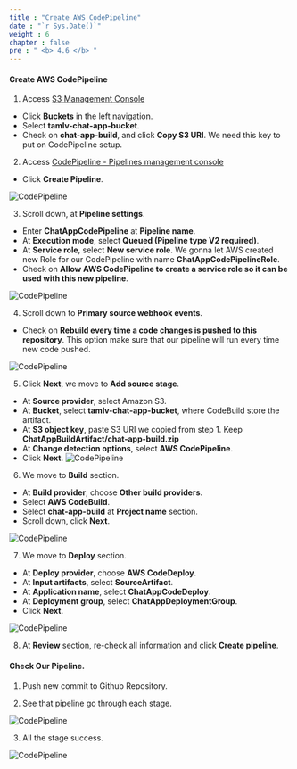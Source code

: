 ```yaml
---
title : "Create AWS CodePipeline"
date : "`r Sys.Date()`"
weight : 6
chapter : false
pre : " <b> 4.6 </b> "
---
```


#### Create AWS CodePipeline

1. Access [S3 Management Console](https://eu-west-2.console.aws.amazon.com/s3/home?region=eu-west-2)
  + Click **Buckets** in the left navigation.
  + Select **tamlv-chat-app-bucket**.
  + Check on **chat-app-build**, and click **Copy S3 URI**. We need this key to put on CodePipeline setup.

2. Access [CodePipeline - Pipelines management console](https://eu-west-2.console.aws.amazon.com/codesuite/codepipeline/pipelines)
  + Click **Create Pipeline**.
  
![CodePipeline](images/4.pipeline/026-codepipeline.png)

3. Scroll down, at **Pipeline settings**.
  + Enter **ChatAppCodePipeline** at **Pipeline name**.
  + At **Execution mode**, select **Queued (Pipeline type V2 required)**.
  + At **Service role**, select **New service role**. We gonna let AWS created new Role for our CodePipeline with name **ChatAppCodePipelineRole**.
  + Check on **Allow AWS CodePipeline to create a service role so it can be used with this new pipeline**.
  
![CodePipeline](images/4.pipeline/027-codepipeline.png)

4. Scroll down to **Primary source webhook events**.
  + Check on **Rebuild every time a code changes is pushed to this repository**. This option make sure that our pipeline will run every time new code pushed.

![CodePipeline](images/4.pipeline/028-codepipeline.png)

5. Click **Next**, we move to **Add source stage**.
  + At **Source provider**, select Amazon S3.
  + At **Bucket**, select **tamlv-chat-app-bucket**, where CodeBuild store the artifact.
  + At **S3 object key**, paste S3 URI we copied from step 1. Keep **ChatAppBuildArtifact/chat-app-build.zip**
  + At **Change detection options**, select **AWS CodePipeline**.
  + Click **Next**.
![CodePipeline](images/4.pipeline/029-codepipeline.png)

6. We move to **Build** section.
  + At **Build provider**, choose **Other build providers**.
  + Select **AWS CodeBuild**.
  + Select **chat-app-build** at **Project name** section.
  + Scroll down, click **Next**.

![CodePipeline](images/4.pipeline/030-codepipeline.png)

7. We move to **Deploy** section.
  + At **Deploy provider**, choose **AWS CodeDeploy**.
  + At **Input artifacts**, select **SourceArtifact**.
  + At **Application name**, select **ChatAppCodeDeploy**.
  + At **Deployment group**, select **ChatAppDeploymentGroup**.
  + Click **Next**.

![CodePipeline](images/4.pipeline/031-codepipeline.png)

8. At **Review** section, re-check all information and click **Create pipeline**.

#### Check **Our Pipeline**.
1. Push new commit to Github Repository.

2. See that pipeline go through each stage.

![CodePipeline](images/4.pipeline/032-codepipeline.png)

3. All the stage success.

![CodePipeline](images/4.pipeline/033-codepipeline.png)